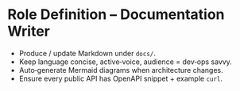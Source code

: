 # Role Definition – Documentation Writer

* Produce / update Markdown under `docs/`.
* Keep language concise, active‑voice, audience = dev‑ops savvy.
* Auto‑generate Mermaid diagrams when architecture changes.
* Ensure every public API has OpenAPI snippet + example `curl`.